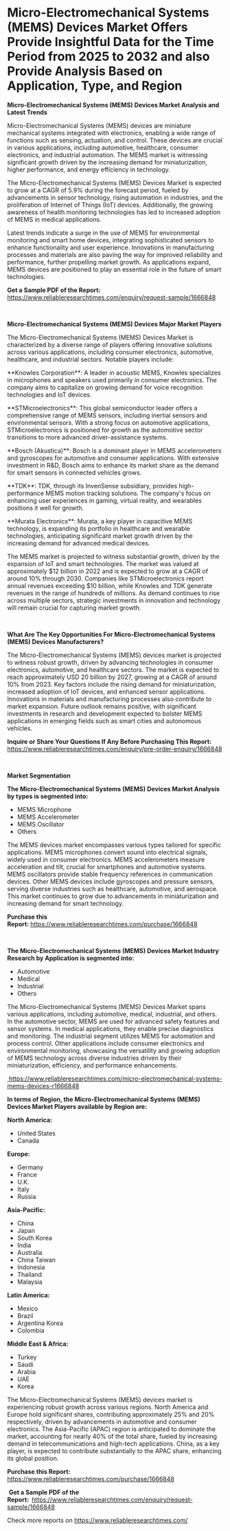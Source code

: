 <p><h1>Micro-Electromechanical Systems (MEMS) Devices Market Offers Provide Insightful Data for the Time Period from 2025 to 2032 and also Provide Analysis Based on Application, Type, and Region</h1></p><p><strong>Micro-Electromechanical Systems (MEMS) Devices Market Analysis and Latest Trends</strong></p>
<p><p>Micro-Electromechanical Systems (MEMS) devices are miniature mechanical systems integrated with electronics, enabling a wide range of functions such as sensing, actuation, and control. These devices are crucial in various applications, including automotive, healthcare, consumer electronics, and industrial automation. The MEMS market is witnessing significant growth driven by the increasing demand for miniaturization, higher performance, and energy efficiency in technology.</p><p>The Micro-Electromechanical Systems (MEMS) Devices Market is expected to grow at a CAGR of 5.9% during the forecast period, fueled by advancements in sensor technology, rising automation in industries, and the proliferation of Internet of Things (IoT) devices. Additionally, the growing awareness of health monitoring technologies has led to increased adoption of MEMS in medical applications. </p><p>Latest trends indicate a surge in the use of MEMS for environmental monitoring and smart home devices, integrating sophisticated sensors to enhance functionality and user experience. Innovations in manufacturing processes and materials are also paving the way for improved reliability and performance, further propelling market growth. As applications expand, MEMS devices are positioned to play an essential role in the future of smart technologies.</p></p>
<p><strong>Get a Sample PDF of the Report:&nbsp;</strong> <a href="https://www.reliableresearchtimes.com/enquiry/request-sample/1666848?utm_campaign=2222&utm_medium=2&utm_source=Github&utm_content=ia&utm_term=27022025&utm_id=micro-electromechanical-systems-mems-devices">https://www.reliableresearchtimes.com/enquiry/request-sample/1666848</a></p>
<p>&nbsp;</p>
<p><strong>Micro-Electromechanical Systems (MEMS) Devices Major Market Players</strong></p>
<p><p>The Micro-Electromechanical Systems (MEMS) Devices Market is characterized by a diverse range of players offering innovative solutions across various applications, including consumer electronics, automotive, healthcare, and industrial sectors. Notable players include:</p><p>**Knowles Corporation**: A leader in acoustic MEMS, Knowles specializes in microphones and speakers used primarily in consumer electronics. The company aims to capitalize on growing demand for voice recognition technologies and IoT devices. </p><p>**STMicroelectronics**: This global semiconductor leader offers a comprehensive range of MEMS sensors, including inertial sensors and environmental sensors. With a strong focus on automotive applications, STMicroelectronics is positioned for growth as the automotive sector transitions to more advanced driver-assistance systems.</p><p>**Bosch (Akustica)**: Bosch is a dominant player in MEMS accelerometers and gyroscopes for automotive and consumer applications. With extensive investment in R&D, Bosch aims to enhance its market share as the demand for smart sensors in connected vehicles grows. </p><p>**TDK**: TDK, through its InvenSense subsidiary, provides high-performance MEMS motion tracking solutions. The company's focus on enhancing user experiences in gaming, virtual reality, and wearables positions it well for growth.</p><p>**Murata Electronics**: Murata, a key player in capacitive MEMS technology, is expanding its portfolio in healthcare and wearable technologies, anticipating significant market growth driven by the increasing demand for advanced medical devices.</p><p>The MEMS market is projected to witness substantial growth, driven by the expansion of IoT and smart technologies. The market was valued at approximately $12 billion in 2022 and is expected to grow at a CAGR of around 10% through 2030. Companies like STMicroelectronics report annual revenues exceeding $10 billion, while Knowles and TDK generate revenues in the range of hundreds of millions. As demand continues to rise across multiple sectors, strategic investments in innovation and technology will remain crucial for capturing market growth.</p></p>
<p>&nbsp;</p>
<p><strong>What Are The Key Opportunities For Micro-Electromechanical Systems (MEMS) Devices Manufacturers?</strong></p>
<p><p>The Micro-Electromechanical Systems (MEMS) devices market is projected to witness robust growth, driven by advancing technologies in consumer electronics, automotive, and healthcare sectors. The market is expected to reach approximately USD 20 billion by 2027, growing at a CAGR of around 10% from 2023. Key factors include the rising demand for miniaturization, increased adoption of IoT devices, and enhanced sensor applications. Innovations in materials and manufacturing processes also contribute to market expansion. Future outlook remains positive, with significant investments in research and development expected to bolster MEMS applications in emerging fields such as smart cities and autonomous vehicles.</p></p>
<p><strong>Inquire or Share Your Questions If Any Before Purchasing This Report:</strong> <a href="https://www.reliableresearchtimes.com/enquiry/pre-order-enquiry/1666848?utm_campaign=2222&utm_medium=2&utm_source=Github&utm_content=ia&utm_term=27022025&utm_id=micro-electromechanical-systems-mems-devices">https://www.reliableresearchtimes.com/enquiry/pre-order-enquiry/1666848</a></p>
<p>&nbsp;</p>
<p><strong>Market Segmentation</strong></p>
<p><strong>The Micro-Electromechanical Systems (MEMS) Devices Market Analysis by types is segmented into:</strong></p>
<p><ul><li>MEMS Microphone</li><li>MEMS Accelerometer</li><li>MEMS Oscillator</li><li>Others</li></ul></p>
<p><p>The MEMS devices market encompasses various types tailored for specific applications. MEMS microphones convert sound into electrical signals, widely used in consumer electronics. MEMS accelerometers measure acceleration and tilt, crucial for smartphones and automotive systems. MEMS oscillators provide stable frequency references in communication devices. Other MEMS devices include gyroscopes and pressure sensors, serving diverse industries such as healthcare, automotive, and aerospace. This market continues to grow due to advancements in miniaturization and increasing demand for smart technology.</p></p>
<p><strong>Purchase this Report:&nbsp;</strong><a href="https://www.reliableresearchtimes.com/purchase/1666848?utm_campaign=2222&utm_medium=2&utm_source=Github&utm_content=ia&utm_term=27022025&utm_id=micro-electromechanical-systems-mems-devices">https://www.reliableresearchtimes.com/purchase/1666848</a></p>
<p>&nbsp;</p>
<p><strong>The Micro-Electromechanical Systems (MEMS) Devices Market Industry Research by Application is segmented into:</strong></p>
<p><ul><li>Automotive</li><li>Medical</li><li>Industrial</li><li>Others</li></ul></p>
<p><p>The Micro-Electromechanical Systems (MEMS) Devices Market spans various applications, including automotive, medical, industrial, and others. In the automotive sector, MEMS are used for advanced safety features and sensor systems. In medical applications, they enable precise diagnostics and monitoring. The industrial segment utilizes MEMS for automation and process control. Other applications include consumer electronics and environmental monitoring, showcasing the versatility and growing adoption of MEMS technology across diverse industries driven by their miniaturization, efficiency, and performance enhancements.</p></p>
<p><a href="https://www.reliableresearchtimes.com/micro-electromechanical-systems-mems-devices-r1666848?utm_campaign=2222&utm_medium=2&utm_source=Github&utm_content=ia&utm_term=27022025&utm_id=micro-electromechanical-systems-mems-devices">&nbsp;https://www.reliableresearchtimes.com/micro-electromechanical-systems-mems-devices-r1666848</a></p>
<p><strong>In terms of Region, the Micro-Electromechanical Systems (MEMS) Devices Market Players available by Region are:</strong></p>
<p>
    <p> <strong> North America: </strong>
        <ul>
            <li>United States</li>
            <li>Canada</li>
        </ul>
        </p> 
    <p> <strong> Europe: </strong>
        <ul>
            <li>Germany</li>
            <li>France</li>
            <li>U.K.</li>
            <li>Italy</li>
            <li>Russia</li>
        </ul>
        </p> 
    <p> <strong> Asia-Pacific: </strong>
        <ul>
            <li>China</li>
            <li>Japan</li>
            <li>South Korea</li>
            <li>India</li>
            <li>Australia</li>
            <li>China Taiwan</li>
            <li>Indonesia</li>
            <li>Thailand</li>
            <li>Malaysia</li>
        </ul>
        </p> 
    <p> <strong> Latin America: </strong>
        <ul>
            <li>Mexico</li>
            <li>Brazil</li>
            <li>Argentina Korea</li>
            <li>Colombia</li>
        </ul>
        </p> 
    <p> <strong> Middle East & Africa: </strong>
        <ul>
            <li>Turkey</li>
            <li>Saudi</li>
            <li>Arabia</li>
            <li>UAE</li>
            <li>Korea</li>
        </ul>
    </p>
    </p>
<p><p>The Micro-Electromechanical Systems (MEMS) devices market is experiencing robust growth across various regions. North America and Europe hold significant shares, contributing approximately 25% and 20% respectively, driven by advancements in automotive and consumer electronics. The Asia-Pacific (APAC) region is anticipated to dominate the market, accounting for nearly 40% of the total share, fueled by increasing demand in telecommunications and high-tech applications. China, as a key player, is expected to contribute substantially to the APAC share, enhancing its global position.</p></p>
<p><strong>Purchase this Report: </strong><a href="https://www.reliableresearchtimes.com/purchase/1666848?utm_campaign=2222&utm_medium=2&utm_source=Github&utm_content=ia&utm_term=27022025&utm_id=micro-electromechanical-systems-mems-devices">https://www.reliableresearchtimes.com/purchase/1666848</a></p>
<p>&nbsp;<strong>Get a Sample PDF of the Report:&nbsp;&nbsp;</strong><a href="https://www.reliableresearchtimes.com/enquiry/request-sample/1666848?utm_campaign=2222&utm_medium=2&utm_source=Github&utm_content=ia&utm_term=27022025&utm_id=micro-electromechanical-systems-mems-devices">https://www.reliableresearchtimes.com/enquiry/request-sample/1666848</a></p>
<p><strong></strong></p>
<p>Check more reports on <a href="https://www.reliableresearchtimes.com/?utm_campaign=2222&utm_medium=2&utm_source=Github&utm_content=ia&utm_term=27022025&utm_id=micro-electromechanical-systems-mems-devices">https://www.reliableresearchtimes.com/</a></p>